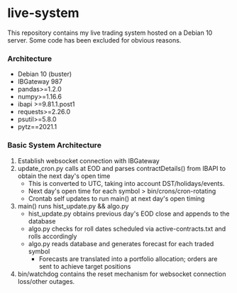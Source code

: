 # live-system
This repository contains my live trading system hosted on a Debian 10 server. Some code has been excluded for obvious reasons. 
### Architecture
- Debian 10 (buster)
- IBGateway 987
- pandas>=1.2.0
- numpy>=1.16.6
- ibapi >=9.81.1.post1
- requests>=2.26.0
- psutil>=5.8.0
- pytz==2021.1

### Basic System Architecture
1. Establish websocket connection with IBGateway
2. update_cron.py calls at EOD and parses contractDetails() from IBAPI to obtain the next day's open time
	- This is converted to UTC, taking into account DST/holidays/events.
	- Next day's open time for each symbol > bin/crons/cron-rotating
	- Crontab self updates to run main() at next day's open timing 
3. main() runs hist_update.py && algo.py
	- hist_update.py obtains previous day's EOD close and appends to the database
	- algo.py checks for roll dates scheduled via active-contracts.txt and rolls accordingly
	- algo.py reads database and generates forecast for each traded symbol
		- Forecasts are translated into a portfolio allocation; orders are sent to achieve target positions
4. bin/watchdog contains the reset mechanism for websocket connection loss/other outages.
